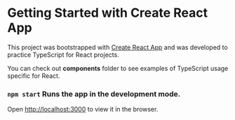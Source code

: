 # Getting Started with Create React App

This project was bootstrapped with [Create React App](https://github.com/facebook/create-react-app) and was developed to practice TypeScript for React projects.

You can check out **components** folder to see examples of TypeScript usage specific for React.

### `npm start`   Runs the app in the development mode.
Open [http://localhost:3000](http://localhost:3000) to view it in the browser.
